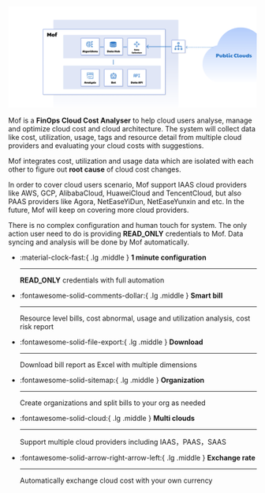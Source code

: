 ![Image title](img/mof-arch-en.png)

Mof is a **FinOps Cloud Cost Analyser** to help cloud users analyse, manage and optimize cloud cost and cloud architecture.
The system will collect data like cost, utilization, usage, tags and resource detail from multiple cloud providers and evaluating your cloud costs with suggestions.

Mof integrates cost, utilization and usage data which are isolated with each other to figure out **root cause** of cloud cost changes.

In order to cover cloud users scenario, Mof support IAAS cloud providers like AWS, GCP, AlibabaCloud, HuaweiCloud and TencentCloud, but also PAAS providers like Agora, NetEaseYiDun, NetEaseYunxin and etc.
In the future, Mof will keep on covering more cloud providers.

There is no complex configuration and human touch for system. The only action user need to do is providing **READ_ONLY** credentials to Mof.
Data syncing and analysis will be done by Mof automatically.

<div class="grid cards" markdown>

-   :material-clock-fast:{ .lg .middle } __1 minute configuration__

    ---

    **READ_ONLY** credentials with full automation

-   :fontawesome-solid-comments-dollar:{ .lg .middle } __Smart bill__

    ---

    Resource level bills, cost abnormal, usage and utilization analysis, cost risk report

-   :fontawesome-solid-file-export:{ .lg .middle } __Download__

    ---

    Download bill report as Excel with multiple dimensions

-   :fontawesome-solid-sitemap:{ .lg .middle } __Organization__

    ---

    Create organizations and split bills to your org as needed

-   :fontawesome-solid-cloud:{ .lg .middle } __Multi clouds__

    ---

    Support multiple cloud providers including IAAS，PAAS，SAAS

-   :fontawesome-solid-arrow-right-arrow-left:{ .lg .middle } __Exchange rate__

    ---

    Automatically exchange cloud cost with your own currency

</div>
